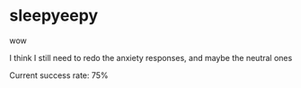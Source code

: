 # sleepyeepy
wow

I think I still need to redo the anxiety responses, and maybe the neutral ones

Current success rate: 75%